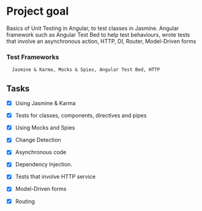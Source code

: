 # Project goal

Basics of Unit Testing in Angular, to test classes in Jasmine. Angular framework such as Angular Test Bed to help test behaviours, wrote tests that involve an asynchronous action, HTTP, DI, Router, Model-Driven forms

### Test Frameworks

```
  Jasmine & Karma, Mocks & Spies, Angular Test Bed, HTTP           
```

## Tasks

- [x] Using Jasmine & Karma
- [x] Tests for classes, components, directives and pipes
- [x] Using Mocks and Spies
- [x] Change Detection
- [x] Asynchronous code
- [x] Dependency Injection.
- [x] Tests that involve HTTP service
- [x] Model-Driven forms 
- [x] Routing

